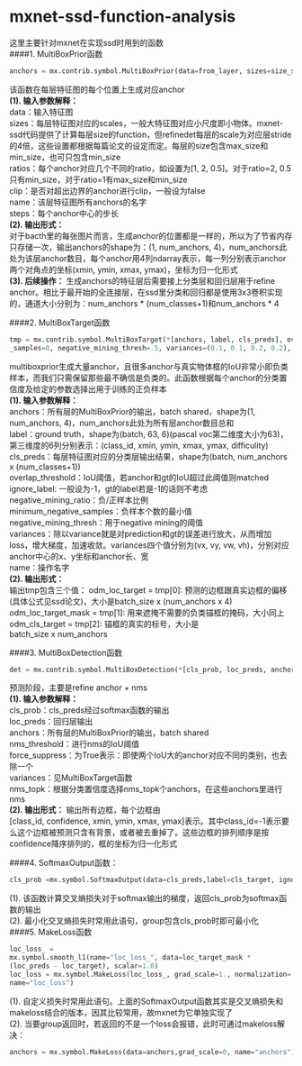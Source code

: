 # mxnet-ssd-function-analysis


这里主要针对mxnet在实现ssd时用到的函数   
####1.	MultiBoxPrior函数   
```python  
anchors = mx.contrib.symbol.MultiBoxPrior(data=from_layer, sizes=size_str, ratios=ratio_str, clip=clip, name="{}_anchors".format(from_name), steps=step)    
```
该函数在每层特征图的每个位置上生成对应anchor   
**(1). 输入参数解释：**    
data：输入特征图    
sizes：每层特征图对应的scales，一般大特征图对应小尺度即小物体。mxnet-ssd代码提供了计算每层size的function，但refinedet每层的scale为对应层stride的4倍，这些设置都根据每篇论文的设定而定。每层的size包含max_size和min_size，也可只包含min_size    
ratios：每个anchor对应几个不同的ratio，如设置为[1, 2, 0.5]。对于ratio=2, 0.5只有min_size，对于ratio=1有max_size和min_size    
clip：是否对超出边界的anchor进行clip，一般设为false   
name：该层特征图所有anchors的名字    
steps：每个anchor中心的步长   
**(2). 输出形式：**    
对于bacth里的每张图片而言，生成anchor的位置都是一样的，所以为了节省内存只存储一次，输出anchors的shape为：(1, num_anchors, 4)，num_anchors此处为该层anchor数目，每个anchor用4列ndarray表示，每一列分别表示anchor两个对角点的坐标(xmin, ymin, xmax, ymax)，坐标为归一化形式   
**(3). 后续操作：**
生成anchors的特征层后需要接上分类层和回归层用于refine anchor。相比于最开始的全连接层，在ssd里分类和回归都是使用3x3卷积实现的，通道大小分别为：num_anchors * (num_classes+1)和num_anchors * 4   

####2. MultiBoxTarget函数   
```python
tmp = mx.contrib.symbol.MultiBoxTarget(*[anchors, label, cls_preds], overlap_threshold=.5, ignore_label=-1, negative_mining_ratio=3, minimum_negative
_samples=0, negative_mining_thresh=.5, variances=(0.1, 0.1, 0.2, 0.2), name=" multibox_target")
```
multiboxprior生成大量anchor，且很多anchor与真实物体框的IoU非常小即负类样本，而我们只需保留那些最不确信是负类的。此函数根据每个anchor的分类置信度及给定的参数选择出用于训练的正负样本   
**(1). 输入参数解释：**    
anchors：所有层的MultiBoxPrior的输出，batch shared，shape为(1, num_anchors, 4)，num_anchors此处为所有层anchor数目总和   
label：ground truth，shape为(batch, 63, 6)(pascal voc第二维度大小为63)，第三维度的6列分别表示：(class_id, xmin, ymin, xmax, ymax, difficulity)    
cls_preds：每层特征图对应的分类层输出结果，shape为(batch, num_anchors x (num_classes+1))    
overlap_threshold：IoU阈值，若anchor和gt的IoU超过此阈值则matched    
ignore_label: 一般设为-1，gt的label若是-1的话则不考虑    
negative_mining_ratio：负/正样本比例    
minimum_negative_samples：负样本个数的最小值    
negative_mining_thresh：用于negative mining的阈值    
variances：除以variance就是对prediction和gt的误差进行放大，从而增加loss，增大梯度，加速收敛。variances四个值分别为(vx, vy, vw, vh)，分别对应anchor中心的x、y坐标和anchor长、宽    
name：操作名字    
**(2). 输出形式：**    
输出tmp包含三个值：
odm_loc_target = tmp[0]: 预测的边框跟真实边框的偏移(具体公式见ssd论文)，大小是batch_size x (num_anchors x 4)    
odm_loc_target_mask = tmp[1]: 用来遮掩不需要的负类锚框的掩码，大小同上    
odm_cls_target = tmp[2]: 锚框的真实的标号，大小是batch_size x num_anchors    

####3. MultiBoxDetection函数    
```python
det = mx.contrib.symbol.MultiBoxDetection(*[cls_prob, loc_preds, anchors], nms_threshold=nms_thresh, force_suppress=force_suppress, variances=(0.1, 0.1, 0.2, 0.2), nms_topk=nms_topk, name=" detection")
```
预测阶段，主要是refine anchor + nms    
**(1). 输入参数解释：**    
cls_prob：cls_preds经过softmax函数的输出	    
loc_preds：回归层输出    
anchors：所有层的MultiBoxPrior的输出，batch shared    
nms_threshold：进行nms的IoU阈值    
force_suppress：为True表示：即使两个IoU大的anchor对应不同的类别，也去除一个    
variances：见MultiBoxTarget函数    
nms_topk：根据分类置信度选择nms_topk个anchors，在这些anchors里进行nms    
**(2). 输出形式：**
输出所有边框，每个边框由[class_id, confidence, xmin, ymin, xmax, ymax]表示。其中class_id=-1表示要么这个边框被预测只含有背景，或者被去重掉了。这些边框的排列顺序是按confidence降序排列的，框的坐标为归一化形式

####4. SoftmaxOutput函数：
```python
cls_prob =mx.symbol.SoftmaxOutput(data=cls_preds,label=cls_target, ignore_label=-1,use_ignore=True,grad_scale=1.,multi_output=True,normalization='valid',name="cls_prob")
```
(1). 该函数计算交叉熵损失对于softmax输出的梯度，返回cls_prob为softmax函数的输出    
(2). 最小化交叉熵损失时常用此语句，group包含cls_prob时即可最小化    
####5. MakeLoss函数
```python
loc_loss_ =
mx.symbol.smooth_l1(name="loc_loss_", data=loc_target_mask *
(loc_preds - loc_target), scalar=1.0)
loc_loss = mx.symbol.MakeLoss(loc_loss_, grad_scale=1., normalization='valid',
name="loc_loss")
```
(1). 自定义损失时常用此语句。上面的SoftmaxOutput函数其实是交叉熵损失和makeloss结合的版本，因其比较常用，故mxnet为它单独实现了    
(2). 当要group返回时，若返回的不是一个loss会报错，此时可通过makeloss解决：    
```python
anchors = mx.symbol.MakeLoss(data=anchors,grad_scale=0, name="anchors")
```
